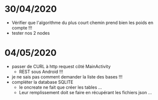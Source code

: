 # 30/04/2020

* Vérifier que l'algorithme du plus court chemin prend bien les poids en compte !!!
* tester nos 2 nodes 

# 04/05/2020

* passer de CURL à http request côté MainActivity
  * REST sous Android !!!
* je ne sais pas comment demander la liste des bases !!!
* compléter la database SQLITE
  * le oncreate ne fait que créer les tables ...
  * Leur remplissement doit se faire en récupérant les fichiers json ... 